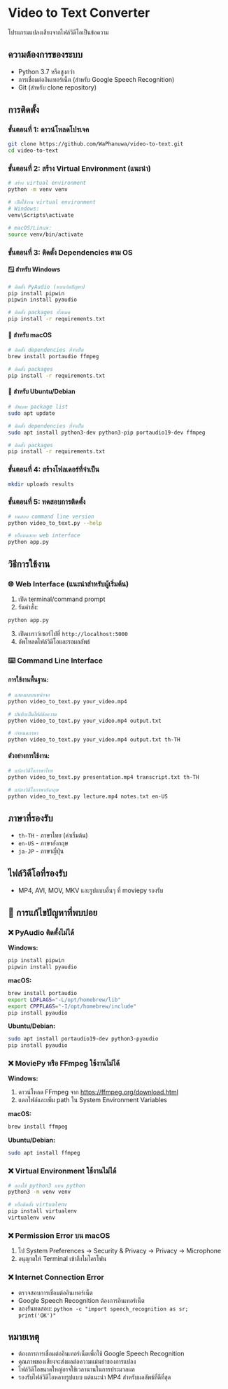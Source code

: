 # Video to Text Converter
โปรแกรมแปลงเสียงจากไฟล์วิดีโอเป็นข้อความ

## ความต้องการของระบบ

- Python 3.7 หรือสูงกว่า
- การเชื่อมต่ออินเทอร์เน็ต (สำหรับ Google Speech Recognition)
- Git (สำหรับ clone repository)

## การติดตั้ง

### ขั้นตอนที่ 1: ดาวน์โหลดโปรเจค
```bash
git clone https://github.com/WaPhanuwa/video-to-text.git
cd video-to-text
```

### ขั้นตอนที่ 2: สร้าง Virtual Environment (แนะนำ)
```bash
# สร้าง virtual environment
python -m venv venv

# เปิดใช้งาน virtual environment
# Windows:
venv\Scripts\activate

# macOS/Linux:
source venv/bin/activate
```

### ขั้นตอนที่ 3: ติดตั้ง Dependencies ตาม OS

#### 🪟 สำหรับ Windows
```bash
# ติดตั้ง PyAudio (หากเกิดปัญหา)
pip install pipwin
pipwin install pyaudio

# ติดตั้ง packages ทั้งหมด
pip install -r requirements.txt
```

#### 🍎 สำหรับ macOS
```bash
# ติดตั้ง dependencies ที่จำเป็น
brew install portaudio ffmpeg

# ติดตั้ง packages
pip install -r requirements.txt
```

#### 🐧 สำหรับ Ubuntu/Debian
```bash
# อัพเดท package list
sudo apt update

# ติดตั้ง dependencies ที่จำเป็น
sudo apt install python3-dev python3-pip portaudio19-dev ffmpeg

# ติดตั้ง packages
pip install -r requirements.txt
```

### ขั้นตอนที่ 4: สร้างโฟลเดอร์ที่จำเป็น
```bash
mkdir uploads results
```

### ขั้นตอนที่ 5: ทดสอบการติดตั้ง
```bash
# ทดสอบ command line version
python video_to_text.py --help

# หรือทดสอบ web interface
python app.py
```

## วิธีการใช้งาน

### 🌐 Web Interface (แนะนำสำหรับผู้เริ่มต้น)
1. เปิด terminal/command prompt
2. รันคำสั่ง:
```bash
python app.py
```
3. เปิดเบราว์เซอร์ไปที่ `http://localhost:5000`
4. อัพโหลดไฟล์วิดีโอและรอผลลัพธ์

### ⌨️ Command Line Interface

#### การใช้งานพื้นฐาน:
```bash
# แสดงผลบนหน้าจอ
python video_to_text.py your_video.mp4

# บันทึกเป็นไฟล์ข้อความ
python video_to_text.py your_video.mp4 output.txt

# กำหนดภาษา
python video_to_text.py your_video.mp4 output.txt th-TH
```

#### ตัวอย่างการใช้งาน:
```bash
# แปลงวิดีโอภาษาไทย
python video_to_text.py presentation.mp4 transcript.txt th-TH

# แปลงวิดีโอภาษาอังกฤษ
python video_to_text.py lecture.mp4 notes.txt en-US
```

## ภาษาที่รองรับ
- `th-TH` - ภาษาไทย (ค่าเริ่มต้น)
- `en-US` - ภาษาอังกฤษ
- `ja-JP` - ภาษาญี่ปุ่น

## ไฟล์วิดีโอที่รองรับ
- MP4, AVI, MOV, MKV และรูปแบบอื่นๆ ที่ moviepy รองรับ

## 🔧 การแก้ไขปัญหาที่พบบ่อย

### ❌ PyAudio ติดตั้งไม่ได้

**Windows:**
```bash
pip install pipwin
pipwin install pyaudio
```

**macOS:**
```bash
brew install portaudio
export LDFLAGS="-L/opt/homebrew/lib"
export CPPFLAGS="-I/opt/homebrew/include"
pip install pyaudio
```

**Ubuntu/Debian:**
```bash
sudo apt install portaudio19-dev python3-pyaudio
pip install pyaudio
```

### ❌ MoviePy หรือ FFmpeg ใช้งานไม่ได้

**Windows:**
1. ดาวน์โหลด FFmpeg จาก https://ffmpeg.org/download.html
2. แตกไฟล์และเพิ่ม path ใน System Environment Variables

**macOS:**
```bash
brew install ffmpeg
```

**Ubuntu/Debian:**
```bash
sudo apt install ffmpeg
```

### ❌ Virtual Environment ใช้งานไม่ได้

```bash
# ลองใช้ python3 แทน python
python3 -m venv venv

# หรือติดตั้ง virtualenv
pip install virtualenv
virtualenv venv
```

### ❌ Permission Error บน macOS

1. ไป System Preferences → Security & Privacy → Privacy → Microphone
2. อนุญาตให้ Terminal เข้าถึงไมโครโฟน

### ❌ Internet Connection Error

- ตรวจสอบการเชื่อมต่ออินเทอร์เน็ต
- Google Speech Recognition ต้องการอินเทอร์เน็ต
- ลองรันทดสอบ: `python -c "import speech_recognition as sr; print('OK')"`

## หมายเหตุ
- ต้องการการเชื่อมต่ออินเทอร์เน็ตเพื่อใช้ Google Speech Recognition
- คุณภาพของเสียงจะส่งผลต่อความแม่นยำของการแปลง
- ไฟล์วิดีโอขนาดใหญ่อาจใช้เวลานานในการประมวลผล
- รองรับไฟล์วิดีโอหลายรูปแบบ แต่แนะนำ MP4 สำหรับผลลัพธ์ที่ดีที่สุด